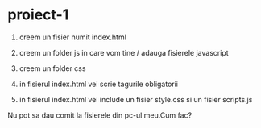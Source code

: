 # proiect-1



1. creem un fisier numit index.html
2. creem un folder js in care vom tine / adauga fisierele javascript
3. creem un folder css 

4. in fisierul index.html vei scrie tagurile obligatorii
5. in fisierul index.html vei include un fisier style.css si un fisier scripts.js 



<link src="calea catre css" >

<script type="text/javascript" src="calea catre js"></script>


Nu pot sa dau comit la fisierele din pc-ul meu.Cum fac?







